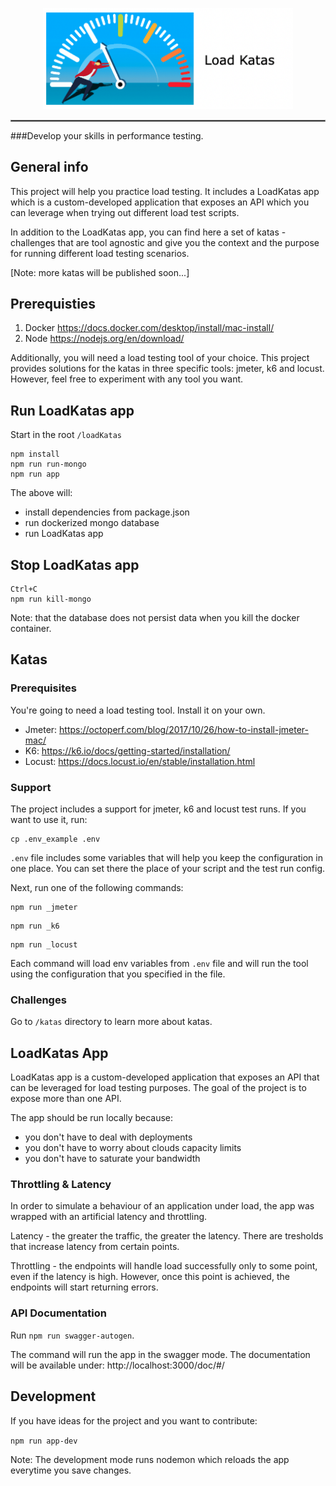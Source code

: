 <p align="center">
    <img src="utils/static/logo.png" width="400" alt="Load Katas"/>
</p>
<hr style="border:1px solid gray">

###Develop your skills in performance testing.

## General info
This project will help you practice load testing. It includes a LoadKatas app which is 
a custom-developed application that exposes an API which you can leverage when trying out different
load test scripts. 

In addition to the LoadKatas app, you can find here a set of katas - challenges that 
are tool agnostic and give you the context and the purpose for running different 
load testing scenarios. 

[Note: more katas will be published soon...]

## Prerequisties
1. Docker https://docs.docker.com/desktop/install/mac-install/
2. Node https://nodejs.org/en/download/

Additionally, you will need a load testing tool of your choice. This project provides solutions
for the katas in three specific tools: jmeter, k6 and locust. However, feel free to experiment
with any tool you want.

## Run LoadKatas app

Start in the root `/loadKatas`

```
npm install
npm run run-mongo
npm run app
```

The above will:
* install dependencies from package.json 
* run dockerized mongo database 
* run LoadKatas app

## Stop LoadKatas app
```
Ctrl+C 
npm run kill-mongo
```

Note: that the database does not persist data when you kill the docker container.

## Katas

### Prerequisites
You're going to need a load testing tool. Install it on your own.

* Jmeter: https://octoperf.com/blog/2017/10/26/how-to-install-jmeter-mac/
* K6: https://k6.io/docs/getting-started/installation/
* Locust: https://docs.locust.io/en/stable/installation.html

### Support
The project includes a support for jmeter, k6 and locust test runs. 
If you want to use it, run:
```
cp .env_example .env
```
`.env` file includes some variables that will help you keep the configuration in one place.
You can set there the place of your script and the test run config. 

Next, run one of the following commands:
```
npm run _jmeter
```
```
npm run _k6
```
```
npm run _locust
```
Each command will load env variables from `.env` file and will run the tool
using the configuration that you specified in the file.

### Challenges

Go to `/katas` directory to learn more about katas.

## LoadKatas App
LoadKatas app is a custom-developed application that exposes an API that can
be leveraged for load testing purposes. The goal of the project is to 
expose more than one API. 

The app should be run locally because:
* you don't have to deal with deployments
* you don't have to worry about clouds capacity limits
* you don't have to saturate your bandwidth

### Throttling & Latency
In order to simulate a behaviour of an application under load, the app was wrapped with
an artificial latency and throttling.

Latency - the greater the traffic, the greater the latency. There are tresholds that increase 
latency from certain points.

Throttling - the endpoints will handle load successfully only to some point, even if the latency is high. 
However, once this point is achieved, the endpoints will start returning errors.

### API Documentation
Run `npm run swagger-autogen`.

The command will run the app in the swagger mode. 
The documentation will be available under: http://localhost:3000/doc/#/

## Development

If you have ideas for the project and you want to contribute:

``npm run app-dev``

Note: The development mode runs nodemon which reloads the app everytime you save changes.
